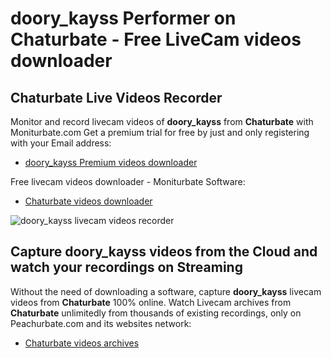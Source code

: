 # doory_kayss Performer on Chaturbate - Free LiveCam videos downloader

## Chaturbate Live Videos Recorder

Monitor and record livecam videos of **doory_kayss** from **Chaturbate** with Moniturbate.com
Get a premium trial for free by just and only registering with your Email address:
* [doory_kayss Premium videos downloader](https://moniturbate.com/request-demo-licence-key.html)

Free livecam videos downloader - Moniturbate Software:
* [Chaturbate videos downloader](https://moniturbate.com/moniturbate-download-software.html)

![doory_kayss livecam videos recorder](https://peachurnet.com/templates/moniturbate-software.png)


## Capture doory_kayss videos from the Cloud and watch your recordings on Streaming

Without the need of downloading a software, capture **doory_kayss** livecam videos from **Chaturbate** 100% online.
Watch Livecam archives from **Chaturbate** unlimitedly from thousands of existing recordings, only on Peachurbate.com and its websites network:
* [Chaturbate videos archives](https://peachurnet.com/)